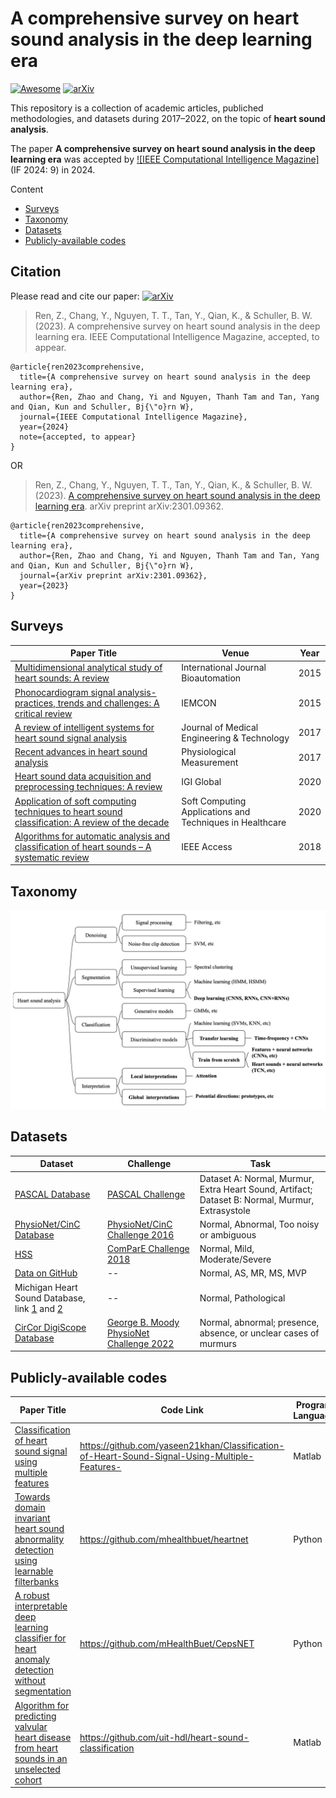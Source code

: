 # A comprehensive survey on heart sound analysis in the deep learning era

[![Awesome](https://awesome.re/badge.svg)](https://awesome.re)
[![arXiv](https://img.shields.io/badge/arXiv-2301.09362-b31b1b.svg)](https://arxiv.org/abs/2301.09362)

This repository is a collection of academic articles, publiched methodologies, and datasets during 2017–2022, on the topic of **heart sound analysis**.

The paper **A comprehensive survey on heart sound analysis in the deep learning era** was accepted by [![IEEE Computational Intelligence Magazine]](https://ieeexplore.ieee.org/xpl/RecentIssue.jsp?punumber=10207) (IF 2024: 9) in 2024.

Content
- [Surveys](#Surveys)
- [Taxonomy](#Taxonomy)
- [Datasets](#Datasets)
- [Publicly-available codes](#Publicly-available-codes)



## Citation
Please read and cite our paper: [![arXiv](https://img.shields.io/badge/arXiv-2301.09362-b31b1b.svg)](https://arxiv.org/abs/2301.09362)

>Ren, Z., Chang, Y., Nguyen, T. T., Tan, Y., Qian, K., & Schuller, B. W. (2023). A comprehensive survey on heart sound analysis in the deep learning era. IEEE Computational Intelligence Magazine, accepted, to appear.

```
@article{ren2023comprehensive,
  title={A comprehensive survey on heart sound analysis in the deep learning era},
  author={Ren, Zhao and Chang, Yi and Nguyen, Thanh Tam and Tan, Yang and Qian, Kun and Schuller, Bj{\"o}rn W},
  journal={IEEE Computational Intelligence Magazine},
  year={2024}
  note={accepted, to appear}
}
```

OR

>Ren, Z., Chang, Y., Nguyen, T. T., Tan, Y., Qian, K., & Schuller, B. W. (2023). [A comprehensive survey on heart sound analysis in the deep learning era](https://arxiv.org/abs/2301.09362). arXiv preprint arXiv:2301.09362.

```
@article{ren2023comprehensive,
  title={A comprehensive survey on heart sound analysis in the deep learning era},
  author={Ren, Zhao and Chang, Yi and Nguyen, Thanh Tam and Tan, Yang and Qian, Kun and Schuller, Bj{\"o}rn W},
  journal={arXiv preprint arXiv:2301.09362},
  year={2023}
}
```

## Surveys
| Paper Title | Venue | Year |
|----------|----------|----------|
|[Multidimensional analytical study of heart sounds: A review](https://biomed.bas.bg/bioautomation/2015/vol_19.3/files/19.3_07.pdf)|International Journal Bioautomation|2015|
|[Phonocardiogram signal analysis-practices, trends and challenges: A critical review](https://ieeexplore.ieee.org/abstract/document/7344426) | IEMCON|2015 |
|[A review of intelligent systems for heart sound signal analysis](https://www.tandfonline.com/doi/abs/10.1080/03091902.2017.1382584) |Journal of Medical Engineering & Technology |2017 |
|[Recent advances in heart sound analysis](https://iopscience.iop.org/article/10.1088/1361-6579/aa7ec8/meta) |Physiological Measurement |2017 |
|[Heart sound data acquisition and preprocessing techniques: A review](https://www.igi-global.com/chapter/heart-sound-data-acquisition-and-preprocessing-techniques/251149) |IGI Global |2020 |
|[Application of soft computing techniques to heart sound classification: A review of the decade](https://www.taylorfrancis.com/chapters/edit/10.1201/9781003003496-7/application-soft-computing-techniques-heart-sound-classification-babita-majhi-aarti-kashyap) |Soft Computing Applications and Techniques in Healthcare |2020 |
|[Algorithms for automatic analysis and classification of heart sounds – A systematic review](https://ieeexplore.ieee.org/abstract/document/8586788) |IEEE Access |2018 |


## Taxonomy
[![taxonomy](taxonomy.png)](https://arxiv.org/abs/2301.09362)

## Datasets
| Dataset | Challenge | Task |
|----------|----------|----------|
|[PASCAL Database](http://www.peterjbentley.com/heartchallenge/index.html)|[PASCAL Challenge](http://www.peterjbentley.com/heartchallenge/index.html)|Dataset A: Normal, Murmur, Extra Heart Sound, Artifact; Dataset B: Normal, Murmur, Extrasystole|
|[PhysioNet/CinC Database](https://iopscience.iop.org/article/10.1088/0967-3334/37/12/2181/meta)|[PhysioNet/CinC Challenge 2016](https://www.ahajournals.org/doi/abs/10.1161/01.cir.101.23.e215)|Normal, Abnormal, Too noisy or ambiguous|
|[HSS](https://ieeexplore.ieee.org/abstract/document/8910340)|[ComParE Challenge 2018](https://www.isca-archive.org/interspeech_2018/schuller18_interspeech.pdf)|Normal, Mild, Moderate/Severe|
|[Data on GitHub](https://www.mdpi.com/2076-3417/8/12/2344)|--|Normal, AS, MR, MS, MVP|
|Michigan Heart Sound Database, link [1](https://open.umich.edu/find/open-educational-resources/medical/heart-sound-murmur-library) and [2](https://www.med.umich.edu/lrc/psb_open/html/repo/primer_heartsound/primer_heartsound.html)|--|Normal, Pathological|
|[CirCor DigiScope Database](https://ieeexplore.ieee.org/abstract/document/9658215)|[George B. Moody PhysioNet Challenge 2022](https://journals.plos.org/digitalhealth/article?id=10.1371/journal.pdig.0000324)|Normal, abnormal; presence, absence, or unclear cases of murmurs|

## Publicly-available codes

| Paper Title | Code Link | Program Language | Model  |
|----------|----------|----------|----------|
|[Classification of heart sound signal using multiple features](https://www.mdpi.com/2076-3417/8/12/2344) |https://github.com/yaseen21khan/Classification-of-Heart-Sound-Signal-Using-Multiple-Features-|Matlab|DNN|
|[Towards domain invariant heart sound abnormality detection using learnable filterbanks](https://ieeexplore.ieee.org/abstract/document/8977359) |https://github.com/mhealthbuet/heartnet|Python|CNN|
|[A robust interpretable deep learning classifier for heart anomaly detection without segmentation](https://ieeexplore.ieee.org/abstract/document/9210180) |https://github.com/mHealthBuet/CepsNET|Python|ResNet|
|[Algorithm for predicting valvular heart disease from heart sounds in an unselected cohort](https://www.frontiersin.org/articles/10.3389/fcvm.2023.1170804/full) |https://github.com/uit-hdl/heart-sound-classification|Matlab|--|
